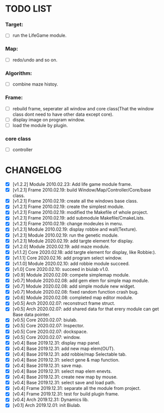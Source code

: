 # TODO LIST

### Target:
- [ ] run the LifeGame module.

### Map:
- [ ] redo/undo and so on.

### Algorithm:
- [ ] combine maze histoy.

### Frame:
- [ ] rebuild frame, seperater all window and core class(That the window class dont need to have other data except core).
- [ ] display image on program window.
- [ ] load the module by plugin.

### core class
- [ ] controller

# CHANGELOG
- [x] [v1.2.2] Module   2010.02.23: Add life game module frame.
- [x] [v1.2.1] Frame    2010.02.19: build Window/Map/Controller/Core/base class.
- [x] [v1.2.1] Frame    2010.02.19: create all the windows base class.
- [x] [v1.2.1] Frame    2010.02.19: create the simplest module.
- [x] [v1.2.1] Frame    2010.02.19: modified the Makefile of whole project.
- [x] [v1.2.1] Frame    2010.02.19: add submodule Makefile/CmakeLists.
- [x] [v1.2.1] Frame    2010.02.19: change modeules in menu.
- [x] [v1.2.1] Module   2010.02.19: display robbie and wall(Texture).
- [x] [v1.2.1] Module   2010.02.19: run the genetic module.
- [x] [v1.2.1] Module   2020.02.19: add targte element for display.  
- [x] [v1.2.0] Module   2020.02.19: add maze module.  
- [x] [v1.1.2] Core     2020.02.18: add targte element for display, like Robbie:).  
- [x] [v1.1.1] Core     2020.02.16: add program select window.  
- [x] [v1.1.0] Module   2020.02.10: add robbie module succeed.
- [x] [v1.0] Core   2020.02.10: succeed in biulab v1.0.
- [x] [v0.9] Module 2020.02.09: compete simplemap module.
- [x] [v0.7] Module 2020.02.08: add gem elem for simple map module.
- [x] [v0.7] Module 2020.02.08: add simple module new widget.
- [x] [v0.7] Module 2020.02.08: fixed random function crash bug.
- [x] [v0.6] Module 2020.02.08: completed map editor module.
- [x] [v0.5] Arch   2020.02.07: reconstruct frame struct.
- [x] [v0.5] Arch   2020.02.07: add shared data for that erery module can get Base data pointer.
- [x] [v0.5] Core   2020.02.07: biulab.
- [x] [v0.5] Core   2020.02.07: Inspector.
- [x] [v0.5] Core   2020.02.07: dockspace.
- [x] [v0.5] Core   2020.02.07: window.
- [x] [v0.4] Base   2019.12.31: display map panel.
- [x] [v0.4] Base   2019.12.31: add new map elem(OUT).
- [x] [v0.4] Base   2019.12.31: add robbie/map Selectable tab.
- [x] [v0.4] Base   2019.12.31: select gene & map function.
- [x] [v0.4] Base   2019.12.31: save map.
- [x] [v0.4] Base   2019.12.31: select map elem enevts.
- [x] [v0.4] Base   2019.12.31: create new map by mouse.
- [x] [v0.4] Base   2019.12.31: select save and load path.
- [x] [v0.4] Frame  2019.12.31: separate all the module from project.
- [x] [v0.4] Frame  2019.12.31: test for build plugin frame.
- [x] [v0.4] Arch   2019.12.31: Dynamics lib.
- [x] [v0.1] Arch   2019.12.01: init Biulab.
